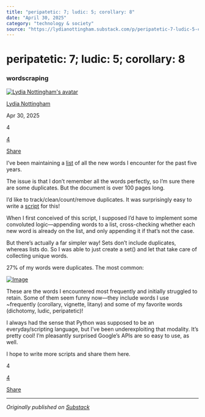```yaml
---
title: "peripatetic: 7; ludic: 5; corollary: 8"
date: "April 30, 2025"
category: "technology & society"
source: "https://lydianottingham.substack.com/p/peripatetic-7-ludic-5-corollary-8"
---
```


# peripatetic: 7; ludic: 5; corollary: 8

### wordscraping

[![Lydia Nottingham's avatar](images/img_01.jpeg)](https://substack.com/@lydianottingham)

[Lydia Nottingham](https://substack.com/@lydianottingham)

Apr 30, 2025

4

[4](https://lydianottingham.substack.com/p/peripatetic-7-ludic-5-corollary-8/comments)

[Share](javascript:void\(0\))

I’ve been maintaining a [list](https://docs.google.com/document/d/11vSxpEnDLOeAo-m05NXvuiFtiYO2grQaHt5R0bWewkY/edit?usp=sharing) of all the new words I encounter for the past five years.

The issue is that I don’t remember all the words perfectly, so I’m sure there are some duplicates. But the document is over 100 pages long.

I’d like to track/clean/count/remove duplicates. It was surprisingly easy to write a [script](https://github.com/LydNot/deduplicate/blob/main/deduplicate.py) for this!

When I first conceived of this script, I supposed I’d have to implement some convoluted logic—appending words to a list, cross-checking whether each new word is already on the list, and only appending it if that’s not the case.

But there’s actually a far simpler way! Sets don’t include duplicates, whereas lists do. So I was able to just create a set() and let that take care of collecting unique words.

27% of my words were duplicates. The most common:

[![Image](images/img_02.webp)](images/img_03.webp)

These are the words I encountered most frequently and initially struggled to retain. Some of them seem funny now—they include words I use ~frequently (corollary, vignette, litany) and some of my favorite words (dichotomy, ludic, peripatetic)!

I always had the sense that Python was supposed to be an everyday/scripting language, but I’ve been underexploiting that modality. It’s pretty cool! I’m pleasantly surprised Google’s APIs are so easy to use, as well.

I hope to write more scripts and share them here.

4

[4](https://lydianottingham.substack.com/p/peripatetic-7-ludic-5-corollary-8/comments)

[Share](javascript:void\(0\))

---

*Originally published on [Substack](https://lydianottingham.substack.com/p/peripatetic-7-ludic-5-corollary-8)*